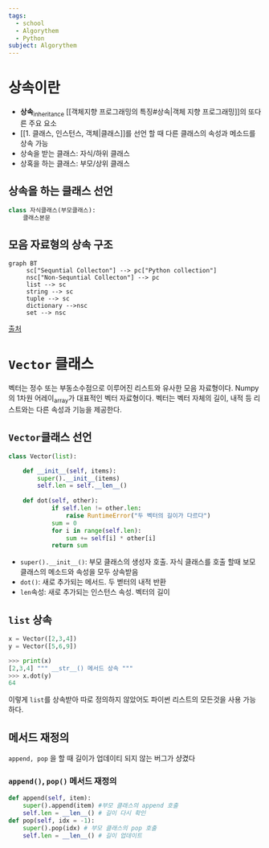 ```yaml
---
tags:
  - school
  - Algorythem
  - Python
subject: Algorythem
---
```

# 상속이란
- **상속**<sub>inheritance</sub> [[객체지향 프로그래밍의 특징#상속|객체 지향 프로그래밍]]의 또다른 주요 요소
- [[1. 클래스, 인스턴스, 객체|클래스]]를 선언 할 때 다른 클래스의 속성과 메소드를 상속 가능
- 상속을 받는 클래스: 자식/하위 클래스
- 상혹을 하는 클래스: 부모/상위 클래스
## 상속을 하는 클래스 선언
```python
class 자식클래스(부모클래스):
	클래스본문
```
## 모음 자료형의 상속 구조
```mermaid
graph BT
	 sc["Sequntial Collecton"] --> pc["Python collection"]
	 nsc["Non-Sequntial Collecton"] --> pc
	 list --> sc
	 string --> sc
	 tuple --> sc
	 dictionary -->nsc
	 set --> nsc
```
[출처](https://runestone.academy/ns/books/published/pythonds3/Introduction/ObjectOrientedProgramminginPythonDefiningClasses.html)
# `Vector` 클래스
벡터는 정수 또는 부동소수점으로 이루어진 리스트와 유사한 모음 자료형이다. Numpy의 1차원 어레이<sub>array</sub>가 대표적인 벡터 자료형이다. 벡터는 벡터 자체의 길이, 내적 등 리스트와는 다른 속성과 기능을 제공한다.
## `Vector`클래스 선언
```python
class Vector(list):

	def __init__(self, items):
		super().__init__(items)
		self.len = self.__len__()
		
	def dot(self, other):
			if self.len != other.len:
				raise RuntimeError("두 벡터의 길이가 다르다")
			sum = 0
			for i in range(self.len):
				sum += self[i] * other[i]
			return sum
```
- `super().__init__()`: 부모 클래스의 생성자 호출. 자식 클래스를 호출 할때 보모 클래스의 메소드와 속성을 모두 상속받음
- `dot()`: 새로 추가되는 메서드. 두 벧터의 내적 반환
- `len`속성: 새로 추가되는 인스턴스 속성. 벡터의 길이
## `list` 상속
```python
x = Vector([2,3,4])
y = Vector([5,6,9])

>>> print(x)
[2,3,4] """ __str__() 메서드 상속 """
>>> x.dot(y)
64
```
이렇게 `list`를 상속받아 따로 정의하지 않았어도 파이썬 리스트의 모든것을 사용 가능하다.
## 메서드 재정의
`append, pop` 을 할 때 길이가 업데이티 되지 않는 버그가 샹겼다
### `append()`, `pop()` 메서드 재정의
```python
def append(self, item):
	super().append(item) #부모 클래스의 append 호출
	self.len = __len__() # 길이 다시 확인
def pop(self, idx = -1):
	super().pop(idx) # 부모 클래스의 pop 호출
	self.len = __len__() # 길이 업데이트
```